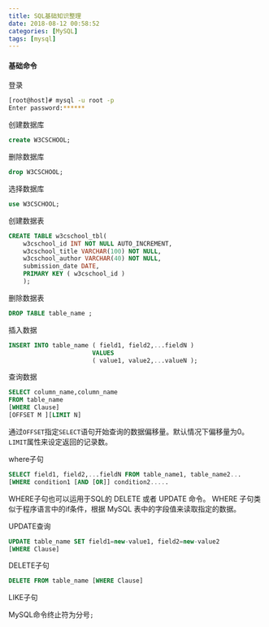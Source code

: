 ```yaml
---
title: SQL基础知识整理
date: 2018-08-12 00:58:52
categories: [MySQL]
tags: [mysql]
---
```


#### 基础命令

登录
```bash
[root@host]# mysql -u root -p
Enter password:******
```

  <!--more-->

创建数据库
```sql
create W3CSCHOOL;
```

删除数据库
```sql
drop W3CSCHOOL;
```

选择数据库
```sql
use W3CSCHOOL;
```

创建数据表
```sql
CREATE TABLE w3cschool_tbl(
    w3cschool_id INT NOT NULL AUTO_INCREMENT,
    w3cschool_title VARCHAR(100) NOT NULL,
    w3cschool_author VARCHAR(40) NOT NULL,
    submission_date DATE,
    PRIMARY KEY ( w3cschool_id )
    );
```

删除数据表
```sql
DROP TABLE table_name ;
```

插入数据
```sql
INSERT INTO table_name ( field1, field2,...fieldN )
                       VALUES
                       ( value1, value2,...valueN );
```

查询数据
```sql
SELECT column_name,column_name
FROM table_name
[WHERE Clause]
[OFFSET M ][LIMIT N]
```
通过``OFFSET``指定``SELECT``语句开始查询的数据偏移量。默认情况下偏移量为0。
``LIMIT``属性来设定返回的记录数。

where子句
```sql
SELECT field1, field2,...fieldN FROM table_name1, table_name2...
[WHERE condition1 [AND [OR]] condition2.....
```
WHERE子句也可以运用于SQL的 DELETE 或者 UPDATE 命令。
WHERE 子句类似于程序语言中的if条件，根据 MySQL 表中的字段值来读取指定的数据。

UPDATE查询
```sql
UPDATE table_name SET field1=new-value1, field2=new-value2
[WHERE Clause]
```

DELETE子句
```sql
DELETE FROM table_name [WHERE Clause]
```

LIKE子句





MySQL命令终止符为分号``;``

